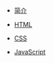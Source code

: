 * [简介](README.md)

* [HTML](HTML/introduction.md)

* [CSS](CSS/introduction.md)

* [JavaScript](JavaScript/introduction.md)

